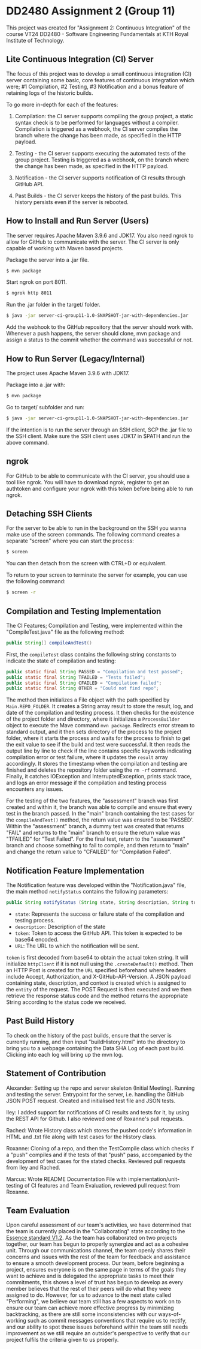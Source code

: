 # DD2480 Assignment 2 (Group 11)

This project was created for "Assignment 2: Continuous Integration" of the course VT24 DD2480 - Software Engineering Fundamentals at KTH Royal Institute of Technology. 

## Lite Continuous Integration (CI) Server

The focus of this project was to develop a small continuous integration (CI) server containing some basic, core features of continuous integration which were; #1 Compilation, #2 Testing, #3 Notification and a bonus feature of retaining logs of the historic builds.

To go more in-depth for each of the features:
1. Compilation: the CI server supports compiling the group project, a static syntax check is to be performed for languages without a compiler. Compilation is triggered as a webhook, the CI server compiles the branch where the change has been made, as specified in the HTTP payload.

2. Testing - the CI server supports executing the automated tests of the group project. Testing is triggered as a webhook, on the branch where the change has been made, as specified in the HTTP payload.
   
3. Notification - the CI server supports notification of CI results through GitHub API.

4. Past Builds - the CI server keeps the history of the past builds. This history persists even if the server is rebooted. 

## How to Install and Run Server (Users)
The server requires Apache Maven 3.9.6 and JDK17. You also need ngrok to allow for GitHub to communicate with the server. The CI server is only capable of working with Maven based projects.

Package the server into a .jar file.
```bash
$ mvn package
```

Start ngrok on port 8011.
```bash
$ ngrok http 8011
```

Run the .jar folder in the target/ folder.
```bash
$ java -jar server-ci-group11-1.0-SNAPSHOT-jar-with-dependencies.jar
```

Add the webhook to the GitHub repository that the server should work with. Whenever a push happens, the server should clone, mvn package and assign a status to the commit whether the command was successful or not.

## How to Run Server (Legacy/Internal)
The project uses Apache Maven 3.9.6 with JDK17.

Package into a .jar with:
```bash
$ mvn package
```

Go to target/ subfolder and run:
```bash
$ java -jar server-ci-group11-1.0-SNAPSHOT-jar-with-dependencies.jar
```

If the intention is to run the server through an SSH client, SCP the .jar file to the SSH client. Make sure the SSH client uses JDK17 in $PATH and run the above command.

## ngrok

For GitHub to be able to communicate with the CI server, you should use a tool like ngrok. You will have to download ngrok, register to get an authtoken and configure your ngrok with this token before being able to run ngrok.

## Detaching SSH Clients

For the server to be able to run in the background on the SSH you wanna make use of the screen commands. The following command creates a separate "screen" where you can start the process:
```bash
$ screen
```
You can then detach from the screen with CTRL+D or equivalent.

To return to your screen to terminate the server for example, you can use the following command:
```bash
$ screen -r
```

## Compilation and Testing Implementation

The CI Features; Compilation and Testing, were implemented within the "CompileTest.java" file as the following method:
```java
public String[] compileAndTest()
```
First, the `compileTest` class contains the following string constants to indicate the state of compilation and testing:
```java
public static final String PASSED = "Compilation and test passed"; 
public static final String TFAILED = "Tests failed"; 
public static final String CFAILED = "Compilation failed"; 
public static final String OTHER = "Could not find repo"; 
```
The method then initializes a File object with the path specified by `Main.REPO_FOLDER`. It creates a String array result to store the result, log, and date of the compilation and testing process. It then checks for the existence of the project folder and directory, where it initializes a `ProcessBuilder` object to execute the Mave command `mvn package`. Redirects error stream to standard output, and it then sets directory of the process to the project folder, where it starts the process and waits for the process to finish to get the exit value to see if the build and test were successful. It then reads the output line by line to check if the line contains specific keywords indicating compilation error or test failure, where it updates the `result` array accordingly. It stores the timestamp when the compilation and testing are finished and deletes the repository folder using the `rm -rf` command. Finally, it catches IOException and InterruptedException, prints stack trace, and logs an error message if the compilation and testing process encounters any issues.

For the testing of the two features, the "assessment" branch was first created and within it, the branch was able to compile and ensure that every test in the branch passed. In the "main" branch containing the test cases for the `compileAndTest()` method, the return value was ensured to be 'PASSED'. Within the "assessment" branch, a dummy test was created that returns "FAIL" and returns to the "main" branch to ensure the return value was "TFAILED" for "Test Failed". For the final test, return to the "assessment" branch and choose something to fail to compile, and then return to "main" and change the return value to "CFAILED" for "Compilation Failed".

## Notification Feature Implementation

The Notification feature was developed within the "Notification.java" file, the main method `notifyStatus` contains the following parameters:
```java
public String notifyStatus (String state, String description, String token, String URL)
```
- `state`: Represents the success or failure state of the compilation and testing process.
- `description`: Description of the state
- `token`: Token to access the GitHub API. This token is expected to be base64 encoded.
- `URL`: The URL to which the notification will be sent.

`token` is first decoded from base64 to obtain the actual token string. It will initialize `httpClient` if it is not null using the `.createDefault()` method. Then an HTTP Post is created for the `URL` specified beforehand where headers include Accept, Authorization, and X-GitHub-API-Version. A JSON payload containing state, description, and context is created which is assigned to the `entity` of the request. The POST Request is then executed and we then retrieve the response status code and the method returns the appropriate String according to the status code we received.

## Past Build History

To check on the history of the past builds, ensure that the server is currently running, and then input "buildHistory.html" into the directory to bring you to a webpage containing the Data SHA Log of each past build. Clicking into each log will bring up the mvn log.

## Statement of Contribution

Alexander: Setting up the repo and server skeleton (Initial Meeting). Running and testing the server. Entrypoint for the server, i.e. handling the GitHub JSON POST request. Created and initialised test file and JSON tests.

Iley: I added support for notifications of CI results and tests for it, by using the REST API for Github. I also reviewed one of Roxanne's pull requests.

Rached: Wrote History class which stores the pushed code's information in HTML and .txt file along with test cases for the History class.

Roxanne: Cloning of a repo, and then the TestCompile class which checks if a "push" compiles and if the tests of that "push" pass, accompanied by the development of test cases for the stated checks. Reviewed pull requests from Iley and Rached.

Marcus: Wrote README Documentation File with implementation/unit-testing of CI features and Team Evaluation, reviewed pull request from Roxanne.

## Team Evaluation

Upon careful assessment of our team's activities, we have determined that the team is currently placed in the "Collaborating" state according to the [Essence standard V1.2](https://www.omg.org/spec/Essence/1.2/PDF). As the team has collaborated on two projects together, our team has begun to properly synergize and act as a cohesive unit. Through our communications channel, the team openly shares their concerns and issues with the rest of the team for feedback and assistance to ensure a smooth development process. Our team, before beginning a project, ensures everyone is on the same page in terms of the goals they want to achieve and is delegated the appropriate tasks to meet their commitments, this shows a level of trust has begun to develop as every member believes that the rest of their peers will do what they were assigned to do. However, for us to advance to the next state called "Performing", we believe our team still has a few aspects to work on to ensure our team can achieve more effective progress by minimizing backtracking, as there are still some inconsistencies with our ways-of-working such as commit messages conventions that require us to rectify, and our ability to spot these issues beforehand within the team still needs improvement as we still require an outsider's perspective to verify that our project fulfils the criteria given to us properly.


